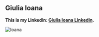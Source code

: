 ## Giulia Ioana



**This is my LinkedIn:  [Giulia Ioana Linkedin](https://www.linkedin.com/in/giulia-pirgariu-40b332211).**


![Ioana](https://media-exp1.licdn.com/dms/image/C4E03AQFigNb5IZr5Xg/profile-displayphoto-shrink_800_800/0/1612889666106?e=1640217600&v=beta&t=grQ3l6Fd9L-6R1MnMKbxvTLRn3FoV6bUZOIDb0zYJpQ)

